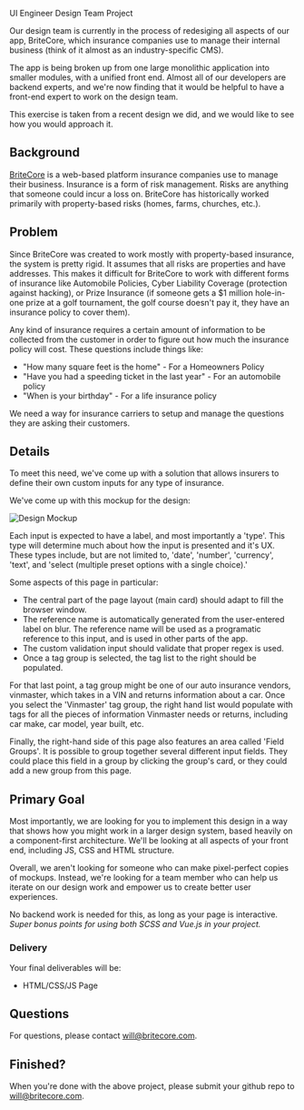 UI Engineer Design Team Project

Our design team is currently in the process of redesiging all aspects of our app, BriteCore, which insurance companies use to manage their internal business (think of it almost as an industry-specific CMS).

The app is being broken up from one large monolithic application into smaller modules, with a unified front end. Almost all of our developers are backend experts, and we're now finding that it would be helpful to have a front-end expert to work on the design team.

This exercise is taken from a recent design we did, and we would like to see how you would approach it.

## Background

[BriteCore](http://www.britecore.com/) is a web-based platform insurance companies use to manage their business. Insurance is a form of risk management. Risks are anything that someone could incur a loss on. BriteCore has historically worked primarily with property-based risks (homes, farms, churches, etc.).

## Problem

Since BriteCore was created to work mostly with property-based insurance, the system is pretty rigid. It assumes that all risks are properties and have addresses. This makes it difficult for BriteCore to work with different forms of insurance like Automobile Policies, Cyber Liability Coverage (protection against hacking), or Prize Insurance (if someone gets a $1 million hole-in-one prize at a golf tournament, the golf course doesn't pay it, they have an insurance policy to cover them).

Any kind of insurance requires a certain amount of information to be collected from the customer in order to figure out how much the insurance policy will cost. These questions include things like:

- "How many square feet is the home" - For a Homeowners Policy
- "Have you had a speeding ticket in the last year" - For an automobile policy
- "When is your birthday" - For a life insurance policy

We need a way for insurance carriers to setup and manage the questions they are asking their customers.

## Details

To meet this need, we've come up with a solution that allows insurers to define their own custom inputs for any type of insurance. 

We've come up with this mockup for the design:

![Design Mockup](https://github.com/IntuitiveWebSolutions/DesignProject/blob/frontend-dev-project/Screen%20Shot%202017-12-28%20at%204.21.44%20PM.png)

Each input is expected to have a label, and most importantly a 'type'. This type will determine much about how the input is presented and it's UX. These types include, but are not limited to, 'date', 'number', 'currency', 'text', and 'select (multiple preset options with a single choice).'

Some aspects of this page in particular:
* The central part of the page layout (main card) should adapt to fill the browser window.
* The reference name is automatically generated from the user-entered label on blur. The reference name will be used as a programatic reference to this input, and is used in other parts of the app. 
* The custom validation input should validate that proper regex is used.
* Once a tag group is selected, the tag list to the right should be populated. 

For that last point, a tag group might be one of our auto insurance vendors, vinmaster, which takes in a VIN and returns information about a car. Once you select the 'Vinmaster' tag group, the right hand list would populate with tags for all the pieces of information Vinmaster needs or returns, including car make, car model, year built, etc.

Finally, the right-hand side of this page also features an area called 'Field Groups'. It is possible to group together several different input fields. They could place this field in a group by clicking the group's card, or they could add a new group from this page.

## Primary Goal

Most importantly, we are looking for you to implement this design in a way that shows how you might work in a larger design system, based heavily on a component-first architecture. We'll be looking at all aspects of your front end, including JS, CSS and HTML structure.

Overall, we aren't looking for someone who can make pixel-perfect copies of mockups. Instead, we're looking for a team member who can help us iterate on our design work and empower us to create better user experiences. 

No backend work is needed for this, as long as your page is interactive.
*Super bonus points for using both SCSS and Vue.js in your project.*

### Delivery

Your final deliverables will be:
- HTML/CSS/JS Page

## Questions

For questions, please contact will@britecore.com.

## Finished?

When you're done with the above project, please submit your github repo to will@britecore.com.
